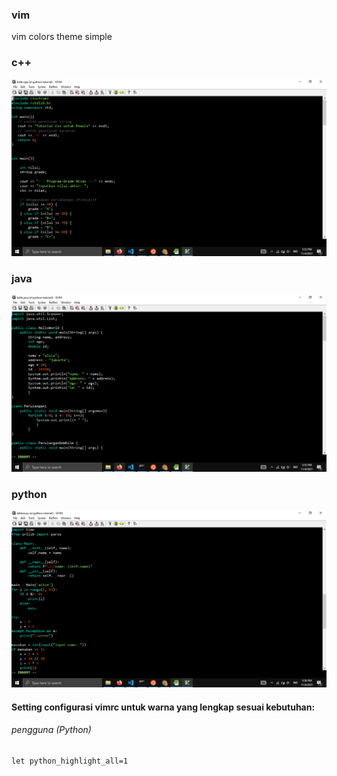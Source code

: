 ### vim

vim colors theme simple

### c++
![](https://github.com/kobencry/vim-color-hacker/blob/main/image/cpp.png)

### java
![](https://github.com/kobencry/vim-color-hacker/blob/main/image/java.png)


### python
![](https://github.com/kobencry/vim-color-hacker/blob/main/image/python.png)

#### Setting configurasi vimrc untuk warna yang lengkap sesuai kebutuhan:

###### pengguna (Python)
```
let python_highlight_all=1
```


